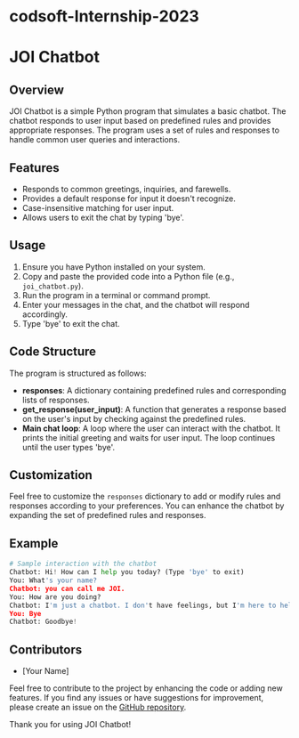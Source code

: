 # codsoft-Internship-2023

# JOI Chatbot

## Overview

JOI Chatbot is a simple Python program that simulates a basic chatbot. The chatbot responds to user input based on predefined rules and provides appropriate responses. The program uses a set of rules and responses to handle common user queries and interactions.

## Features

- Responds to common greetings, inquiries, and farewells.
- Provides a default response for input it doesn't recognize.
- Case-insensitive matching for user input.
- Allows users to exit the chat by typing 'bye'.

## Usage

1. Ensure you have Python installed on your system.
2. Copy and paste the provided code into a Python file (e.g., `joi_chatbot.py`).
3. Run the program in a terminal or command prompt.
4. Enter your messages in the chat, and the chatbot will respond accordingly.
5. Type 'bye' to exit the chat.

## Code Structure

The program is structured as follows:

- **responses**: A dictionary containing predefined rules and corresponding lists of responses.
- **get_response(user_input)**: A function that generates a response based on the user's input by checking against the predefined rules.
- **Main chat loop**: A loop where the user can interact with the chatbot. It prints the initial greeting and waits for user input. The loop continues until the user types 'bye'.

## Customization

Feel free to customize the `responses` dictionary to add or modify rules and responses according to your preferences. You can enhance the chatbot by expanding the set of predefined rules and responses.

## Example

```python
# Sample interaction with the chatbot
Chatbot: Hi! How can I help you today? (Type 'bye' to exit)
You: What's your name?
Chatbot: you can call me JOI.
You: How are you doing?
Chatbot: I'm just a chatbot. I don't have feelings, but I'm here to help.
You: Bye
Chatbot: Goodbye!
```

## Contributors

- [Your Name]

Feel free to contribute to the project by enhancing the code or adding new features. If you find any issues or have suggestions for improvement, please create an issue on the [GitHub repository](https://github.com/yourusername/joi-chatbot).

Thank you for using JOI Chatbot!
